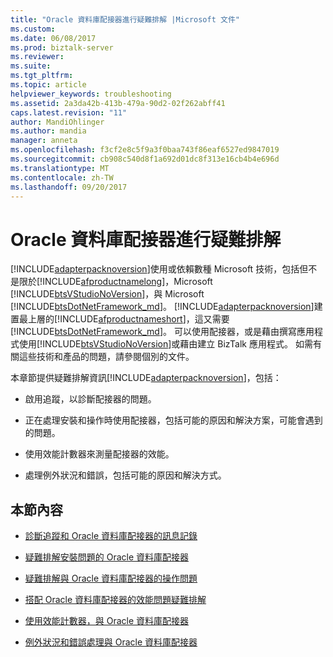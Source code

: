 ```yaml
---
title: "Oracle 資料庫配接器進行疑難排解 |Microsoft 文件"
ms.custom: 
ms.date: 06/08/2017
ms.prod: biztalk-server
ms.reviewer: 
ms.suite: 
ms.tgt_pltfrm: 
ms.topic: article
helpviewer_keywords: troubleshooting
ms.assetid: 2a3da42b-413b-479a-90d2-02f262abff41
caps.latest.revision: "11"
author: MandiOhlinger
ms.author: mandia
manager: anneta
ms.openlocfilehash: f3cf2e8c5f9a3f0baa743f86eaf6527ed9847019
ms.sourcegitcommit: cb908c540d8f1a692d01dc8f313e16cb4b4e696d
ms.translationtype: MT
ms.contentlocale: zh-TW
ms.lasthandoff: 09/20/2017
---
```

# <a name="troubleshoot-the-oracle-database-adapter"></a>Oracle 資料庫配接器進行疑難排解
[!INCLUDE[adapterpacknoversion](../../includes/adapterpacknoversion-md.md)]使用或依賴數種 Microsoft 技術，包括但不是限於[!INCLUDE[afproductnamelong](../../includes/afproductnamelong-md.md)]，Microsoft [!INCLUDE[btsVStudioNoVersion](../../includes/btsvstudionoversion-md.md)]，與 Microsoft [!INCLUDE[btsDotNetFramework_md](../../includes/btsdotnetframework-md.md)]。 [!INCLUDE[adapterpacknoversion](../../includes/adapterpacknoversion-md.md)]建置最上層的[!INCLUDE[afproductnameshort](../../includes/afproductnameshort-md.md)]，這又需要[!INCLUDE[btsDotNetFramework_md](../../includes/btsdotnetframework-md.md)]。 可以使用配接器，或是藉由撰寫應用程式使用[!INCLUDE[btsVStudioNoVersion](../../includes/btsvstudionoversion-md.md)]或藉由建立 BizTalk 應用程式。 如需有關這些技術和產品的問題，請參閱個別的文件。  
  
 本章節提供疑難排解資訊[!INCLUDE[adapterpacknoversion](../../includes/adapterpacknoversion-md.md)]，包括：  
  
-   啟用追蹤，以診斷配接器的問題。  
  
-   正在處理安裝和操作時使用配接器，包括可能的原因和解決方案，可能會遇到的問題。  
  
-   使用效能計數器來測量配接器的效能。  
  
-   處理例外狀況和錯誤，包括可能的原因和解決方式。  
  
## <a name="in-this-section"></a>本節內容  
  
-   [診斷追蹤和 Oracle 資料庫配接器的訊息記錄](../../adapters-and-accelerators/adapter-oracle-database/diagnostic-tracing-and-message-logging-for-the-oracle-database-adapter.md)
  
-   [疑難排解安裝問題的 Oracle 資料庫配接器](../../adapters-and-accelerators/adapter-oracle-database/troubleshoot-installation-issues-with-the-oracle-database-adapter.md)
  
-   [疑難排解與 Oracle 資料庫配接器的操作問題](../../adapters-and-accelerators/adapter-oracle-database/troubleshoot-operational-issues-with-the-oracle-database-adapter.md)
  
-   [搭配 Oracle 資料庫配接器的效能問題疑難排解](../../adapters-and-accelerators/adapter-oracle-database/troubleshoot-performance-issues-with-the-oracle-database-adapter.md)
  
-   [使用效能計數器，與 Oracle 資料庫配接器](../../adapters-and-accelerators/adapter-oracle-database/use-performance-counters-with-the-oracle-database-adapter.md)
  
-   [例外狀況和錯誤處理與 Oracle 資料庫配接器](../../adapters-and-accelerators/adapter-oracle-database/exceptions-and-error-handling-with-the-oracle-database-adapter.md)